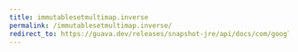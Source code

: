 ```yaml
---
title: immutablesetmultimap.inverse
permalink: /immutablesetmultimap.inverse/
redirect_to: https://guava.dev/releases/snapshot-jre/api/docs/com/google/common/collect/ImmutableSetMultimap.html#inverse--
---
```

